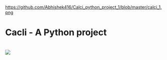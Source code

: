 https://github.com/Abhishek416/Calci_python_project_1/blob/master/calci_1.png
# Cacli - A Python project
<h1>
  <img src="[https://encrypted-tbn0.gstatic.com/images?q=tbn:ANd9GcQ7DMUJXunTbp9mn8yK4yi9977MrFRvqhyDVA&usqp=CAU](https://github.com/Abhishek416/Calci_python_project_1/blob/master/calci_1.png)"></h1>
